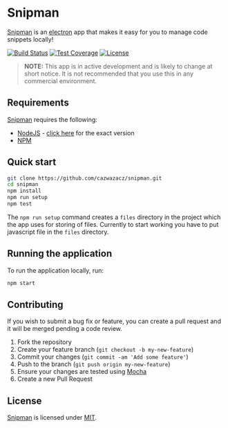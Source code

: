 # Snipman
[Snipman][snipman] is an [electron][electron] app that makes it easy for you to manage code snippets locally!

[![Build Status][shield-travis]][info-travis] [![Test Coverage][shield-coveralls]][info-coveralls] [![License][shield-license]][info-license]

> **NOTE:** This app is in active development and is likely to change at short notice. It is not recommended that you use this in any commercial environment.

## Requirements
[Snipman][snipman] requires the following:
* [NodeJS][nodejs] - [click here][node-version] for the exact version
* [NPM][npm]

## Quick start
```bash
git clone https://github.com/cazwazacz/snipman.git
cd snipman
npm install
npm run setup
npm test
```

The `npm run setup` command creates a `files` directory in the project which the app uses for storing of files. Currently to start working you have to put javascript file in the `files` directory.

## Running the application
To run the application locally, run:

```bash
npm start
```

## Contributing
If you wish to submit a bug fix or feature, you can create a pull request and it will be merged pending a code review.

1. Fork the repository
1. Create your feature branch (`git checkout -b my-new-feature`)
1. Commit your changes (`git commit -am 'Add some feature'`)
1. Push to the branch (`git push origin my-new-feature`)
1. Ensure your changes are tested using [Mocha][mocha]
1. Create a new Pull Request

## License
[Snipman][snipman] is licensed under [MIT][info-license].


[snipman]: https://github.com/cazwazacz/snipman
[electron]: https://electronjs.org/
[nodejs]: https://nodejs.org/
[node-version]: https://github.com/cazwazacz/snipman/blob/master/.node-version
[npm]: https://www.npmjs.com/
[local]: http://localhost:3000
[mocha]: https://mochajs.org/


[info-travis]:   https://travis-ci.com/cazwazacz/snipman
[shield-travis]: https://travis-ci.com/cazwazacz/snipman.svg?branch=master

[info-coveralls]:   https://coveralls.io/github/cazwazacz/snipman
[shield-coveralls]: https://coveralls.io/repos/github/cazwazacz/snipman/badge.svg?branch=master

[info-license]:   https://github.com/cazwazacz/snipman/blob/master/LICENSE
[shield-license]: https://img.shields.io/badge/license-MIT-blue.svg
